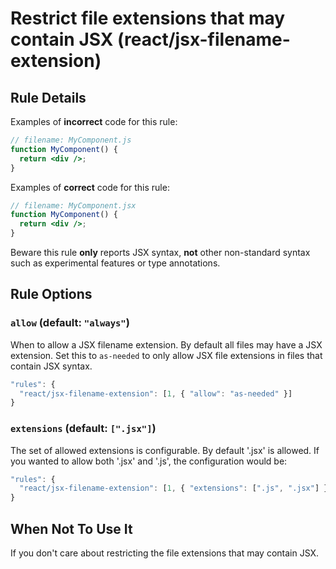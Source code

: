 # Restrict file extensions that may contain JSX (react/jsx-filename-extension)

## Rule Details

Examples of **incorrect** code for this rule:

```jsx
// filename: MyComponent.js
function MyComponent() {
  return <div />;
}
```

Examples of **correct** code for this rule:

```jsx
// filename: MyComponent.jsx
function MyComponent() {
  return <div />;
}
```

Beware this rule **only** reports JSX syntax, **not** other non-standard syntax such as experimental features or type annotations.

## Rule Options

### `allow` (default: `"always"`)

When to allow a JSX filename extension. By default all files may have a JSX extension. Set this to `as-needed` to only allow JSX file extensions in files that contain JSX syntax.

```js
"rules": {
  "react/jsx-filename-extension": [1, { "allow": "as-needed" }]
}
```

### `extensions` (default: `[".jsx"]`)

The set of allowed extensions is configurable. By default '.jsx' is allowed. If you wanted to allow both '.jsx' and '.js', the configuration would be:

```js
"rules": {
  "react/jsx-filename-extension": [1, { "extensions": [".js", ".jsx"] }]
}
```

## When Not To Use It

If you don't care about restricting the file extensions that may contain JSX.